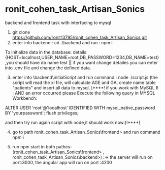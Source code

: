 # ronit_cohen_task_Artisan_Sonics
backend and frontend task with interfacing to mysql

 1. git clone  https://github.com/ronit13795/ronit_cohen_task_Artisan_Sonics.git
 2. enter into backend : cd..\backend and run : npm i
 
 To initialize data in the database:
 details: {HOST=localhost,USER_NAME=root,DB_PASSWORD=1234,DB_NAME=test} ,you should have db name test ||
 if you want change detailes you can enter into .env file and change the defined data.
 
 3. enter into \backend\initialScript and run command : node .\script.js 
 (the script will read the xl file, will calculate AGE and GA, create name table "patients" and insert all data to mysql. 
 [****! if you work with MySQL 8 :
 AND an error occurred  please Execute the following query in MYSQL Workbench:
 
 ALTER USER 'root'@'localhost' IDENTIFIED WITH mysql_native_password BY 'yourpassword'; 
 flush privileges;
 
 and then try run again script with node,it should work now:)!****]
 
 
 4. go to path ronit_cohen_task_Artisan_Sonics\frontend> and run command npm i
 
 5. run npm start in both pathes- (ronit_cohen_task_Artisan_Sonics\frontend> , ronit_cohen_task_Artisan_Sonics\backend>) :=> the server will run on port:3000, the angular app will run on port :4200
 
 

 
 

